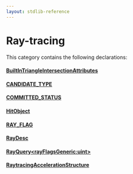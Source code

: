 ```yaml
---
layout: stdlib-reference
---
```

# Ray-tracing

This category contains the following declarations:

#### [BuiltInTriangleIntersectionAttributes](/stdlib-reference/types/BuiltInTriangleIntersectionAttributes/index)

#### [CANDIDATE\_TYPE](/stdlib-reference/types/CANDIDATE_TYPE)

#### [COMMITTED\_STATUS](/stdlib-reference/types/COMMITTED_STATUS)

#### [HitObject](/stdlib-reference/types/HitObject/index)

#### [RAY\_FLAG](/stdlib-reference/types/RAY_FLAG)

#### [RayDesc](/stdlib-reference/types/RayDesc/index)

#### [RayQuery\<rayFlagsGeneric:uint\>](/stdlib-reference/types/RayQuery/index)

#### [RaytracingAccelerationStructure](/stdlib-reference/types/RaytracingAccelerationStructure/index)


